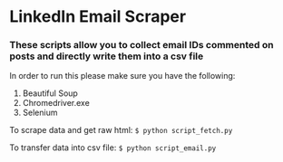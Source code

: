 # LinkedIn Email Scraper 

### These scripts allow you to collect email IDs commented on posts and directly write them into a csv file 

In order to run this please make sure you have the following: 
1. Beautiful Soup
2. Chromedriver.exe 
3. Selenium 

To scrape data and get raw html: 
`$ python script_fetch.py`

To transfer data into csv file: 
`$ python script_email.py`